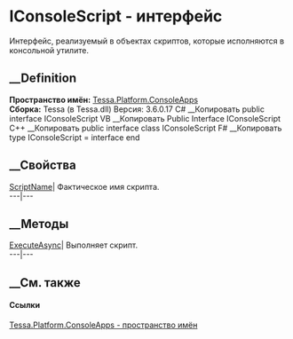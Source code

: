 # IConsoleScript - интерфейс
Интерфейс, реализуемый в объектах скриптов, которые исполняются в консольной
утилите.
## __Definition
 **Пространство имён:**
[Tessa.Platform.ConsoleApps](N_Tessa_Platform_ConsoleApps.htm)  
 **Сборка:** Tessa (в Tessa.dll) Версия: 3.6.0.17
C# __Копировать
     public interface IConsoleScript
VB __Копировать
     Public Interface IConsoleScript
C++ __Копировать
     public interface class IConsoleScript
F# __Копировать
     type IConsoleScript = interface end
##  __Свойства
[ScriptName](P_Tessa_Platform_ConsoleApps_IConsoleScript_ScriptName.htm)|
Фактическое имя скрипта.  
---|---  
## __Методы
[ExecuteAsync](M_Tessa_Platform_ConsoleApps_IConsoleScript_ExecuteAsync.htm)|
Выполняет скрипт.  
---|---  
## __См. также
#### Ссылки
[Tessa.Platform.ConsoleApps - пространство
имён](N_Tessa_Platform_ConsoleApps.htm)
